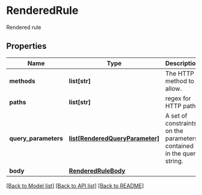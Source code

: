 # RenderedRule

Rendered rule
## Properties
Name | Type | Description | Notes
------------ | ------------- | ------------- | -------------
**methods** | **list[str]** | The HTTP method to allow. | [optional] 
**paths** | **list[str]** | regex for HTTP path | [optional] 
**query_parameters** | [**list[RenderedQueryParameter]**](RenderedQueryParameter.md) | A set of constraints on the parameters contained in the query string. | [optional] 
**body** | [**RenderedRuleBody**](RenderedRuleBody.md) |  | [optional] 

[[Back to Model list]](../README.md#documentation-for-models) [[Back to API list]](../README.md#documentation-for-api-endpoints) [[Back to README]](../README.md)


